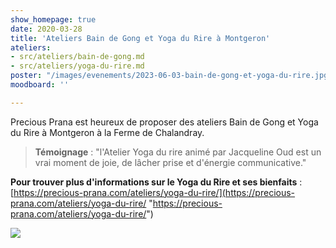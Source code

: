 ```yaml
---
show_homepage: true
date: 2020-03-28
title: 'Ateliers Bain de Gong et Yoga du Rire à Montgeron'
ateliers:
- src/ateliers/bain-de-gong.md
- src/ateliers/yoga-du-rire.md
poster: "/images/evenements/2023-06-03-bain-de-gong-et-yoga-du-rire.jpg"
moodboard: ''

---
```

Precious Prana est heureux de proposer des ateliers Bain de Gong et Yoga du Rire à Montgeron à la Ferme de Chalandray.

> **Témoignage** : "l'Atelier Yoga du rire animé par Jacqueline Oud est un vrai moment de joie, de lâcher prise et d'énergie communicative."

**Pour trouver plus d'informations sur le Yoga du Rire et ses bienfaits** : [https://precious-prana.com/ateliers/yoga-du-rire/](https://precious-prana.com/ateliers/yoga-du-rire/ "https://precious-prana.com/ateliers/yoga-du-rire/")

![](/images/illustrations/pixabay-smile-yellow-plush-toy.jpg)